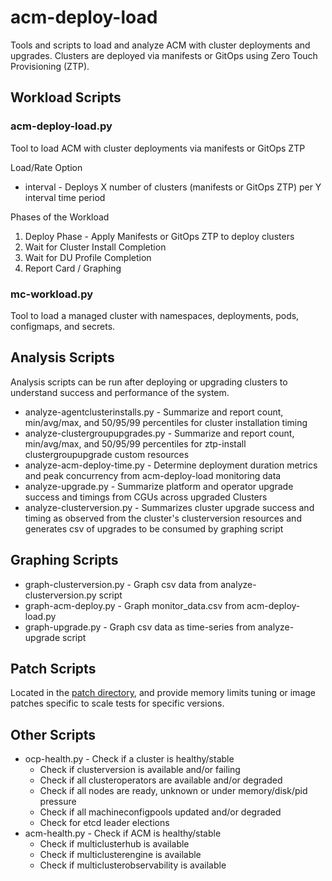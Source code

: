 # acm-deploy-load

Tools and scripts to load and analyze ACM with cluster deployments and upgrades. Clusters are deployed via manifests or
GitOps using Zero Touch Provisioning (ZTP).

## Workload Scripts

### acm-deploy-load.py

Tool to load ACM with cluster deployments via manifests or GitOps ZTP

Load/Rate Option

* interval - Deploys X number of clusters (manifests or GitOps ZTP) per Y interval time period

Phases of the Workload

1. Deploy Phase - Apply Manifests or GitOps ZTP to deploy clusters
2. Wait for Cluster Install Completion
3. Wait for DU Profile Completion
4. Report Card / Graphing

### mc-workload.py

Tool to load a managed cluster with namespaces, deployments, pods, configmaps, and secrets.

## Analysis Scripts

Analysis scripts can be run after deploying or upgrading clusters to understand success and performance of the system.

* analyze-agentclusterinstalls.py - Summarize and report count, min/avg/max, and 50/95/99 percentiles for cluster
installation timing
* analyze-clustergroupupgrades.py - Summarize and report count, min/avg/max, and 50/95/99 percentiles for ztp-install
clustergroupupgrade custom resources
* analyze-acm-deploy-time.py - Determine deployment duration metrics and peak concurrency from acm-deploy-load
monitoring data
* analyze-upgrade.py - Summarize platform and operator upgrade success and timings from CGUs across upgraded Clusters
* analyze-clusterversion.py - Summarizes cluster upgrade success and timing as observed from the cluster's
clusterversion resources and generates csv of upgrades to be consumed by graphing script

## Graphing Scripts

* graph-clusterversion.py - Graph csv data from analyze-clusterversion.py script
* graph-acm-deploy.py - Graph monitor_data.csv from acm-deploy-load.py
* graph-upgrade.py - Graph csv data as time-series from analyze-upgrade script

## Patch Scripts

Located in the [patch directory](patch), and provide memory limits tuning or image patches specific to scale tests for
specific versions.

## Other Scripts

* ocp-health.py - Check if a cluster is healthy/stable
  * Check if clusterversion is available and/or failing
  * Check if all clusteroperators are available and/or degraded
  * Check if all nodes are ready, unknown or under memory/disk/pid pressure
  * Check if all machineconfigpools updated and/or degraded
  * Check for etcd leader elections
* acm-health.py - Check if ACM is healthy/stable
  * Check if multiclusterhub is available
  * Check if multiclusterengine is available
  * Check if multiclusterobservability is available
